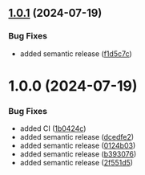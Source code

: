## [1.0.1](https://github.com/idatagenius/semver1/compare/v1.0.0...v1.0.1) (2024-07-19)


### Bug Fixes

* added semantic release ([f1d5c7c](https://github.com/idatagenius/semver1/commit/f1d5c7cb4a17ba4ebfba21e36c1fda38a9607955))

# 1.0.0 (2024-07-19)


### Bug Fixes

* added CI ([1b0424c](https://github.com/idatagenius/semver1/commit/1b0424c5324e22327f5272b1b54ee6cb26c430b1))
* added semantic release ([dcedfe2](https://github.com/idatagenius/semver1/commit/dcedfe2e74fb1aee65ae4d8b689b06b0173d5a1b))
* added semantic release ([0124b03](https://github.com/idatagenius/semver1/commit/0124b0326011f604b3a6ac90a55e9bc69643512a))
* added semantic release ([b393076](https://github.com/idatagenius/semver1/commit/b3930763510a3d8c2a443ffc7439e5a35f6c0319))
* added semantic release ([2f551d5](https://github.com/idatagenius/semver1/commit/2f551d5dccc0f3e6e3d8af8cccebdcb22cc9cbd3))
